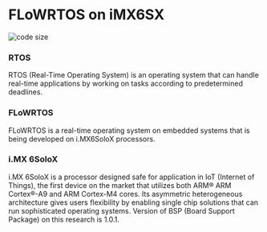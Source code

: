# FLoWRTOS on iMX6SX
![code size][codesize-url]

### RTOS
RTOS (Real-Time Operating System) is an operating system that can handle real-time applications by working on tasks according to predetermined deadlines.

### FLoWRTOS
FLoWRTOS is a real-time operating system on embedded systems that is being developed on i.MX6SoloX processors.

### i.MX 6SoloX
i.MX 6SoloX is a processor designed safe for application in IoT (Internet of Things), the first device on the market that utilizes both ARM® ARM Cortex®-A9 and ARM Cortex-M4 cores. Its asymmetric heterogeneous architecture gives users flexibility by enabling single chip solutions that can run sophisticated operating systems. Version of BSP (Board Support Package) on this research is 1.0.1.

<!-- MARKDOWN LINKS -->
[codesize-url]: https://img.shields.io/github/languages/code-size/agungpambudi55/FLoWRTOS-BSP-iMX6SX
